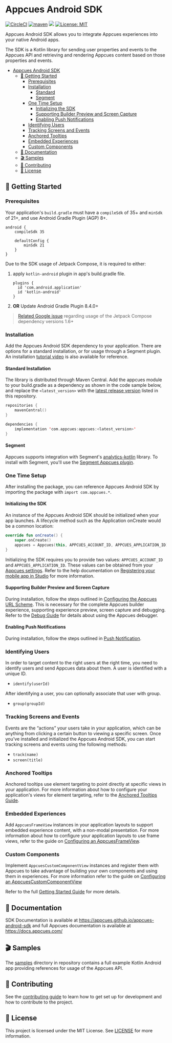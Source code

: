 # Appcues Android SDK
[![CircleCI](https://dl.circleci.com/status-badge/img/gh/appcues/appcues-android-sdk/tree/main.svg?style=shield)](https://dl.circleci.com/status-badge/redirect/gh/appcues/appcues-android-sdk/tree/main)
[![maven](https://img.shields.io/maven-central/v/com.appcues/appcues)](https://repo1.maven.org/maven2/com/appcues/appcues/)
[![](https://img.shields.io/badge/-documentation-informational)](https://appcues.github.io/appcues-android-sdk)
[![License: MIT](https://img.shields.io/badge/license-MIT-green.svg)](https://github.com/appcues/appcues-android-sdk/blob/main/LICENSE)

Appcues Android SDK allows you to integrate Appcues experiences into your native Android apps.

The SDK is a Kotlin library for sending user properties and events to the Appcues API and retrieving and rendering Appcues content based on those properties and events.

- [Appcues Android SDK](#appcues-android-sdk)
  - [🚀 Getting Started](#-getting-started)
    - [Prerequisites](#prerequisites)
    - [Installation](#installation)
      - [Standard](#standard-installation)
      - [Segment](#segment)
    - [One Time Setup](#one-time-setup)
      - [Initializing the SDK](#initializing-the-sdk)
      - [Supporting Builder Preview and Screen Capture](#supporting-builder-preview-and-screen-capture)
      - [Enabling Push Notifications](#enabling-push-notifications)
    - [Identifying Users](#identifying-users)
    - [Tracking Screens and Events](#tracking-screens-and-events)
    - [Anchored Tooltips](#anchored-tooltips)
    - [Embedded Experiences](#embedded-experiences)
    - [Custom Components](#custom-components)
  - [📝 Documentation](#-documentation)
  - [🎬 Samples](#-samples)
  - [👷 Contributing](#-contributing)
  - [📄 License](#-license)

## 🚀 Getting Started

### Prerequisites

Your application's `build.gradle` must have a `compileSdk` of 35+ and `minSdk` of 21+, and use Android Gradle Plugin (AGP) 8+.

```
android {
    compileSdk 35

    defaultConfig {
        minSdk 21
    }
}
```

Due to the SDK usage of Jetpack Compose, it is required to either:

1. apply `kotlin-android` plugin in app's build.gradle file.
   ```
   plugins {  
     id 'com.android.application' 
     id 'kotlin-android' 
   }
   ```
2. **OR** Update Android Gradle Plugin 8.4.0+

> [Related Google issue](https://issuetracker.google.com/issues/328687152) regarding usage of the Jetpack Compose dependency versions 1.6+

### Installation

Add the Appcues Android SDK dependency to your application. There are options for a standard installation, or for usage through a Segment plugin. An installation [tutorial video](https://appcues.wistia.com/medias/g6l6u32cjh) is also available for reference.

#### Standard Installation

The library is distributed through Maven Central. Add the appcues module to your build.gradle as a dependency as shown in the code sample below, and replace the `<latest_version>` with the [latest release version](https://github.com/appcues/appcues-android-sdk/releases) listed in this repository.

```kotlin
repositories {
    mavenCentral()
}

dependencies {
    implementation 'com.appcues:appcues:<latest_version>'
}
```

#### Segment

Appcues supports integration with Segment's [analytics-kotlin](https://github.com/segmentio/analytics-kotlin) library.  To install with Segment, you'll  use the [Segment Appcues plugin](https://github.com/appcues/segment-appcues-android).

 
### One Time Setup
 
After installing the package, you can reference Appcues Android SDK by importing the package with `import com.appcues.*`.

#### Initializing the SDK

An instance of the Appcues Android SDK should be initialized when your app launches. A lifecycle method such as the Application onCreate would be a common location:

```kotlin
override fun onCreate() {
    super.onCreate()
    appcues = Appcues(this, APPCUES_ACCOUNT_ID, APPCUES_APPLICATION_ID)
}
```

Initializing the SDK requires you to provide two values: `APPCUES_ACCOUNT_ID` and `APPCUES_APPLICATION_ID`. These values can be obtained from your [Appcues settings](https://studio.appcues.com/settings/account). Refer to the help documentation on [Registering your mobile app in Studio](https://docs.appcues.com/article/848-registering-your-mobile-app-in-studio) for more information.

#### Supporting Builder Preview and Screen Capture

During installation, follow the steps outlined in [Configuring the Appcues URL Scheme](https://github.com/appcues/appcues-android-sdk/blob/main/docs/URLSchemeConfiguring.md). This is necessary for the complete Appcues builder experience, supporting experience preview, screen capture and debugging. Refer to the [Debug Guide](https://github.com/appcues/appcues-android-sdk/blob/main/docs/Debugging.md) for details about using the Appcues debugger.

#### Enabling Push Notifications

During installation, follow the steps outlined in [Push Notification](https://github.com/appcues/appcues-android-sdk/blob/main/docs/PushNotification.md).

### Identifying Users

In order to target content to the right users at the right time, you need to identify users and send Appcues data about them. A user is identified with a unique ID.

- `identify(userId)`

After identifying a user, you can optionally associate that user with group.

- `group(groupId)`

### Tracking Screens and Events

Events are the “actions” your users take in your application, which can be anything from clicking a certain button to viewing a specific screen. Once you’ve installed and initialized the Appcues Android SDK, you can start tracking screens and events using the following methods:

- `track(name)`
- `screen(title)`

### Anchored Tooltips

Anchored tooltips use element targeting to point directly at specific views in your application. For more information about how to configure your application's views for element targeting, refer to the [Anchored Tooltips Guide](https://github.com/appcues/appcues-android-sdk/blob/main/docs/AnchoredTooltips.md).

### Embedded Experiences

Add `AppcuesFrameView` instances in your application layouts to support embedded experience content, with a non-modal presentation. For more information about how to configure your application layouts to use frame views, refer to the guide on [Configuring an AppcuesFrameView](https://github.com/appcues/appcues-android-sdk/blob/main/docs/AppcuesFrameViewConfiguring.md).

### Custom Components

Implement `AppcuesCustomComponentView` instances and register them with Appcues to take advantage of building your own components and using them in experiences. For more information refer to the guide on [Configuring an AppcuesCustomComponentView](https://github.com/appcues/appcues-android-sdk/blob/main/docs/AppcuesCustomComponentConfiguring.md)

Refer to the full [Getting Started Guide](https://github.com/appcues/appcues-android-sdk/blob/main/docs/GettingStarted.md) for more details.

## 📝 Documentation

SDK Documentation is available at https://appcues.github.io/appcues-android-sdk and full Appcues documentation is available at https://docs.appcues.com/

## 🎬 Samples

The [samples](https://github.com/appcues/appcues-android-sdk/tree/main/samples) directory in repository contains a full example Kotlin Android app providing references for usage of the Appcues API.

## 👷 Contributing

See the [contributing guide](https://github.com/appcues/appcues-android-sdk/blob/main/CONTRIBUTING.md) to learn how to get set up for development and how to contribute to the project.

## 📄 License

This project is licensed under the MIT License. See [LICENSE](https://github.com/appcues/appcues-android-sdk/blob/main/LICENSE) for more information.
